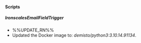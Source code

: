 
#### Scripts

##### IronscalesEmailFieldTrigger

- %%UPDATE_RN%%
- Updated the Docker image to: *demisto/python3:3.10.14.91134*.
